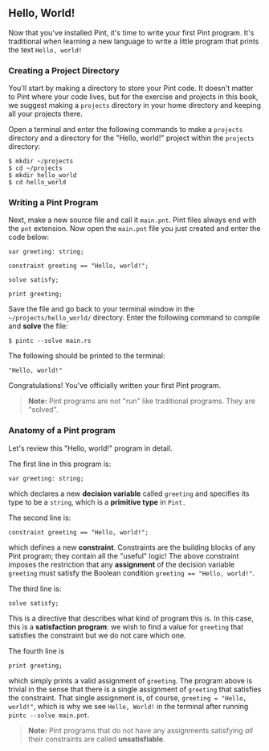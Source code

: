 ## Hello, World!

Now that you've installed Pint, it's time to write your first Pint program. It's traditional when learning a new language to write a little program that prints the text `Hello, world!`

### Creating a Project Directory

You'll start by making a directory to store your Pint code. It doesn't matter to Pint where your code lives, but for the exercise and projects in this book, we suggest making a `projects` directory in your home directory and keeping all your projects there.

Open a terminal and enter the following commands to make a `projects` directory and a directory for the "Hello, world!" project within the `projects` directory:

```console
$ mkdir ~/projects
$ cd ~/projects
$ mkdir hello_world
$ cd hello_world
```

### Writing a Pint Program

Next, make a new source file and call it `main.pnt`. Pint files always end with the `pnt` extension. Now open the `main.pnt` file you just created and enter the code below:

```pint
var greeting: string;

constraint greeting == "Hello, world!";

solve satisfy;

print greeting;
```

Save the file and go back to your terminal window in the `~/projects/hello_world/` directory. Enter the following command to compile and **solve** the file:

```console
$ pintc --solve main.rs
```

The following should be printed to the terminal:

```console
"Hello, world!"
```

Congratulations! You've officially written your first Pint program.

> **Note:** Pint programs are not "run" like traditional programs. They are "solved".

### Anatomy of a Pint program

Let's review this "Hello, world!" program in detail.

The first line in this program is:

```pint
var greeting: string;
```

which declares a new **decision variable** called `greeting` and specifies its type to be a `string`, which is a **primitive type** in `Pint.`

The second line is:

```pint
constraint greeting == "Hello, world!";
```

which defines a new **constraint**. Constraints are the building blocks of any Pint program; they contain all the "useful" logic! The above constraint imposes the restriction that any **assignment** of the decision variable `greeting` must satisfy the Boolean condition `greeting == "Hello, world!"`.

The third line is:

```pint
solve satisfy;
```

This is a directive that describes what kind of program this is. In this case, this is a **satisfaction program**: we wish to find a value for `greeting` that satisfies the constraint but we do not care which one.

The fourth line is

```pint
print greeting;
```

which simply prints a valid assignment of `greeting`. The program above is trivial in the sense that there is a single assignment of `greeting` that satisfies the constraint. That single assignment is, of course, `greeting = "Hello, world!"`, which is why we see `Hello, World!` in the terminal after running `pintc --solve main.pnt`.

> **Note:** Pint programs that do not have any assignments satisfying _all_ their constraints are called **unsatisfiable**.
